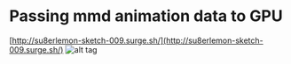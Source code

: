 # Passing mmd animation data to GPU

[http://su8erlemon-sketch-009.surge.sh/](http://su8erlemon-sketch-009.surge.sh/)
![alt tag](https://github.com/su8erlemon/sketch/blob/master/009/img.gif)